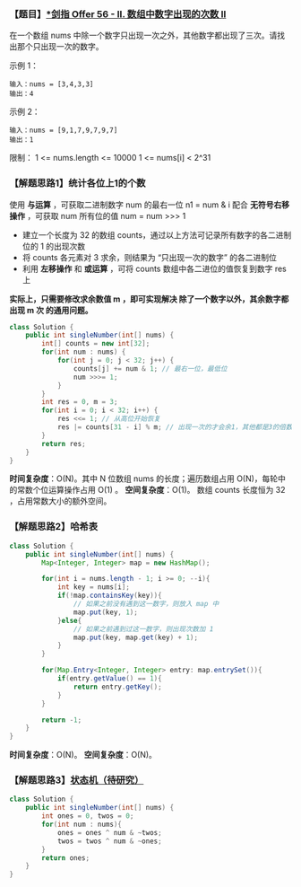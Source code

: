 ### 【题目】[*剑指 Offer 56 - II. 数组中数字出现的次数 II](https://leetcode-cn.com/problems/shu-zu-zhong-shu-zi-chu-xian-de-ci-shu-ii-lcof/)
在一个数组 nums 中除一个数字只出现一次之外，其他数字都出现了三次。请找出那个只出现一次的数字。

示例 1：

	输入：nums = [3,4,3,3]
	输出：4
示例 2：

	输入：nums = [9,1,7,9,7,9,7]
	输出：1

限制：
1 <= nums.length <= 10000
1 <= nums[i] < 2^31

### 【解题思路1】统计各位上1的个数
使用 **与运算** ，可获取二进制数字 num 的最右一位 n1 = num & i
配合 **无符号右移操作** ，可获取 num 所有位的值 num = num >>> 1
- 建立一个长度为 32 的数组 counts，通过以上方法可记录所有数字的各二进制位的 1 的出现次数
- 将 counts 各元素对 3 求余，则结果为 “只出现一次的数字” 的各二进制位
- 利用 **左移操作** 和 **或运算** ，可将 counts 数组中各二进位的值恢复到数字 res 上

**实际上，只需要修改求余数值 m ，即可实现解决 除了一个数字以外，其余数字都出现 m 次 的通用问题。**

```java
class Solution {
    public int singleNumber(int[] nums) {
        int[] counts = new int[32];
        for(int num : nums) {
            for(int j = 0; j < 32; j++) {
                counts[j] += num & 1; // 最右一位，最低位
                num >>>= 1;
            }
        }
        int res = 0, m = 3;
        for(int i = 0; i < 32; i++) {
            res <<= 1; // 从高位开始恢复
            res |= counts[31 - i] % m; // 出现一次的才会余1，其他都是3的倍数会被整除
        }
        return res;
    }
}
```

**时间复杂度**：O(N)。其中 N 位数组 nums 的长度；遍历数组占用 O(N)，每轮中的常数个位运算操作占用 O(1) 。
**空间复杂度**：O(1)。 数组 counts 长度恒为 32 ，占用常数大小的额外空间。

### 【解题思路2】哈希表

```java
class Solution {
    public int singleNumber(int[] nums) {
        Map<Integer, Integer> map = new HashMap();

        for(int i = nums.length - 1; i >= 0; --i){
            int key = nums[i];
            if(!map.containsKey(key)){
                // 如果之前没有遇到这一数字，则放入 map 中
                map.put(key, 1);
            }else{
                // 如果之前遇到过这一数字，则出现次数加 1
                map.put(key, map.get(key) + 1);
            }
        }

        for(Map.Entry<Integer, Integer> entry: map.entrySet()){
            if(entry.getValue() == 1){
                return entry.getKey();
            }
        }

        return -1;
    }
}
```

**时间复杂度**：O(N)。
**空间复杂度**：O(N)。 

### 【解题思路3】[状态机（待研究）](https://leetcode-cn.com/problems/shu-zu-zhong-shu-zi-chu-xian-de-ci-shu-ii-lcof/solution/mian-shi-ti-56-ii-shu-zu-zhong-shu-zi-chu-xian-d-4/)

```java
class Solution {
    public int singleNumber(int[] nums) {
        int ones = 0, twos = 0;
        for(int num : nums){
            ones = ones ^ num & ~twos;
            twos = twos ^ num & ~ones;
        }
        return ones;
    }
}
```